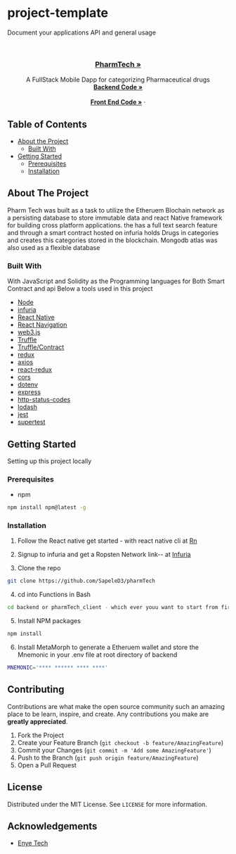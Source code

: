 # project-template

Document your applications API and general usage

<!-- PROJECT LOGO -->
<br />
<p align="center">
  <a href="https://github.com/SapeleD3/pharmTech">
  
  <h3 align="center"><strong>PharmTech »</strong></h3>
  </a>


  <p align="center">
    A FullStack Mobile  Dapp for categorizing Pharmaceutical drugs
    <br />
    <a href="https://github.com/SapeleD3/pharmTech/tree/master/backend"><strong>Backend Code »</strong></a>
    <br />
    <br />
    <a href="https://github.com/SapeleD3/pharmTech/tree/master/pharmTech_client"><strong>Front End Code »</strong></a>
    ·
</p>

<!-- TABLE OF CONTENTS -->

## Table of Contents

- [About the Project](#about-the-project)
  - [Built With](#built-with)
- [Getting Started](#getting-started)
  - [Prerequisites](#prerequisites)
  - [Installation](#installation)

<!-- ABOUT THE PROJECT -->

## About The Project
Pharm Tech was built as a task to utilize the Etheruem Blochain network as a persisting database to store immutable data and react Native framework for building cross platform applications. the has a full text search feature and through a smart contract hosted on infuria holds Drugs in categories and creates this categories stored in the blockchain. Mongodb atlas was also used as a flexible database 

### Built With

With JavaScript and Solidity as the Programming languages for Both Smart Contract and api Below a tools used in this project

- [Node](https://nodejs.org/en/)
- [infuria](infura.io)
- [React Native](https://reactnative.dev/)
- [React Navigation](https://reactnavigation.org/)
- [web3.js](https://web3js.readthedocs.io/en/v1.2.6/)
- [Truffle](https://www.trufflesuite.com/)
- [Truffle/Contract](https://www.trufflesuite.com/)
- [redux](https://redux.js.org/)
- [axios](https://www.npmjs.com/package/axios)
- [react-redux](https://redux-saga.js.org/)
- [cors](https://www.npmjs.com/package/cors)
- [dotenv](https://www.npmjs.com/package/dotenv)
- [express](https://www.npmjs.com/package/express)
- [http-status-codes](https://www.npmjs.com/package/http-status-codes)
- [lodash](https://www.npmjs.com/package/lodash)
- [jest](https://www.npmjs.com/package/jest)
- [supertest](https://www.npmjs.com/package/supertest)

<!-- GETTING STARTED -->

## Getting Started

Setting up this project locally

### Prerequisites

- npm

```sh
npm install npm@latest -g
```

### Installation

1. Follow the React native get started - with react native cli  at [Rn](https://reactnative.dev/docs/environment-setup)

2. Signup to infuria and get a Ropsten Network link-- at [Infuria](infura.io)
3. Clone the repo

```sh
git clone https://github.com/SapeleD3/pharmTech
```

4. cd into Functions in Bash
```sh
cd backend or pharmTech_client - which ever youu want to start from first
```

5. Install NPM packages

```sh
npm install
```

6. Install MetaMorph to generate a Etheruem wallet and store the Mnemonic in your .env file at root directory of backend 

```sh
MNEMONIC='**** ****** **** ****'
```
<!-- USAGE EXAMPLES -->
<!-- CONTRIBUTING -->

## Contributing

Contributions are what make the open source community such an amazing place to be learn, inspire, and create. Any contributions you make are **greatly appreciated**.

1. Fork the Project
2. Create your Feature Branch (`git checkout -b feature/AmazingFeature`)
3. Commit your Changes (`git commit -m 'Add some AmazingFeature'`)
4. Push to the Branch (`git push origin feature/AmazingFeature`)
5. Open a Pull Request

<!-- LICENSE -->

## License

Distributed under the MIT License. See `LICENSE` for more information.

<!-- ACKNOWLEDGEMENTS -->

## Acknowledgements

- [Enye Tech](https://www.enye.tech/)

